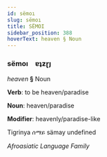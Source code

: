 ```yaml
---
id: sëmoı
slug: sëmoı
title: SËMOI
sidebar_position: 388
hoverText: heaven § Noun
---
```


### sëmoı&emsp;<span kind="abugida">ɐʇƶɽȷ</span>

*heaven* **§** Noun

**Verb**: to be heaven/paradise

**Noun**: heaven/paradise

**Modifier**: heavenly/paradise-like

Tigrinya ሰማይ sämay undefined

*Afroasiatic Language Family*